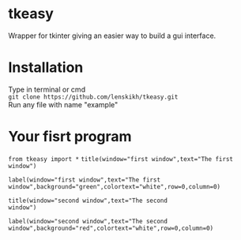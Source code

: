 # tkeasy
Wrapper for tkinter giving an easier way to build a gui interface.

<h1>Installation</h1>
Type in terminal or cmd</br>
<code>git clone https://github.com/lenskikh/tkeasy.git</code></br>
Run any file with name "example"

<h1>Your fisrt program</h1>
<code>from tkeasy import *</code>
<code>title(window="first window",text="The first window")</code>

<code>label(window="first window",text="The first window",background="green",colortext="white",row=0,column=0)</code>

<code>title(window="second window",text="The second window")</code>

<code>label(window="second window",text="The second window",background="red",colortext="white",row=0,column=0)</code>
